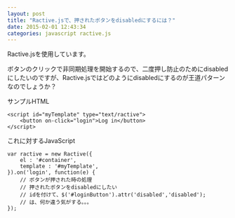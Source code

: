 ```yaml
---
layout: post
title: "Ractive.jsで、押されたボタンをdisabledにするには？"
date: 2015-02-01 12:43:34
categories: javascript ractive.js
---
```

<p>Ractive.jsを使用しています。</p>

<p>ボタンのクリックで非同期処理を開始するので、二度押し防止のためにdisabledにしたいのですが、Ractive.jsではどのようにdisabledにするのが王道パターンなのでしょうか？</p>

<p>サンプルHTML</p>

<pre><code>&lt;script id="myTemplate" type="text/ractive"&gt;
    &lt;button on-click="login"&gt;Log in&lt;/button&gt;
&lt;/script&gt;
</code></pre>

<p>これに対するJavaScript</p>

<pre><code>var ractive = new Ractive({
    el : '#container',
    template : '#myTemplate',
}).on('login', function(e) {
    // ボタンが押された時の処理
    // 押されたボタンをdisabledにしたい
    // idを付けて、$('#loginButton').attr('disabled','disabled');
    // は、何か違う気がする。。。
});
</code></pre>
